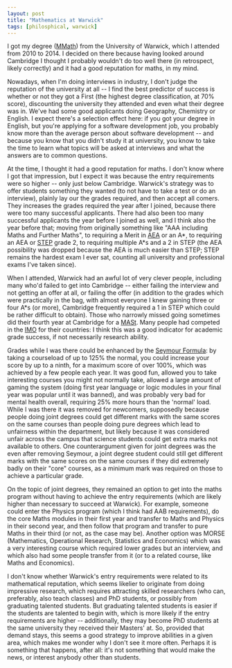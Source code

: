 ```yaml
---
layout: post
title: "Mathematics at Warwick"
tags: [philosphical, warwick]
---
```


I got my degree ([MMath](https://en.wikipedia.org/wiki/MMath)) from the University of Warwick, which I attended from 2010 to 2014. I decided on there because having looked around Cambridge I thought I probably wouldn't do too well there (in retrospect, likely correctly) and it had a good reputation for maths, in my mind.

Nowadays, when I'm doing interviews in industry, I don't judge the reputation of the university at all -- I find the best predictor of success is whether or not they got a First (the highest degree classification, at 70% score), discounting the university they attended and even what their degree was in. We've had some good applicants doing Geography, Chemistry or English. I expect there's a selection effect here: if you got your degree in English, but you're applying for a software development job, you probably know more than the average person about software development -- and because you know that you didn't study it at university, you know to take the time to learn what topics will be asked at interviews and what the answers are to common questions.

At the time, I thought it had a good reputation for maths. I don't know where I got that impression, but I expect it was because the entry requirements were so higher -- only just below Cambridge. Warwick's strategy was to offer students something they wanted (to not have to take a test or do an interview), plainly lay our the grades required, and then accept all comers. They increases the grades required the year after I joined, because there were too many successful applicants. There had also been too many successful applicants the year before I joined as well, and I think also the year before that; moving from originally something like "AAA including Maths and Further Maths", to requiring a Merit in [AEA](https://en.wikipedia.org/wiki/Advanced_Extension_Award) or an A\*, to requiring an AEA or [STEP](https://en.wikipedia.org/wiki/Sixth_Term_Examination_Paper) grade 2, to requiring multiple A\*s and a 2 in STEP (the AEA possibility was dropped because the AEA is much easier than STEP; STEP remains the hardest exam I ever sat, counting all university and professional exams I've taken since).

When I attended, Warwick had an awful lot of very clever people, including many who'd failed to get into Cambridge -- either failing the interview and not getting an offer at all, or failing the offer (in addition to the grades which were practically in the bag, with almost everyone I knew gaining three or four A\*s (or more), Cambridge frequently required a 1 in STEP which could be rather difficult to obtain). Those who narrowly missed going sometimes did their fourth year at Cambridge for a [MASt](https://en.wikipedia.org/wiki/Master_of_Advanced_Studies). Many people had competed in the [IMO](https://en.wikipedia.org/wiki/International_Mathematical_Olympiad) for their countries: I think this was a good indicator for academic grade success, if not necessarily research ability.

Grades while I was there could be enhanced by the [Seymour Formula](http://web.archive.org/web/20140507010346/http://www2.warwick.ac.uk/fac/sci/maths/undergrad/ughandbook/course/assessment/seymour/): by taking a courseload of up to 125% the normal, you could increase your score by up to a ninth, for a maximum score of over 100%, which was achieved by a few people each year. It was good fun, allowed you to take interesting courses you might not normally take, allowed a large amount of gaming the system (doing first year language or logic modules in your final year was popular until it was banned), and was probably very bad for mental health overall, requiring 25% more hours than the 'normal' load. While I was there it was removed for newcomers, supposedly because people doing joint degrees could get different marks with the same scores on the same courses than people doing pure degrees which lead to unfairness within the department, but likely because it was considered unfair across the campus that science students could get extra marks not available to others. One counterargument given for joint degrees was the even after removing Seymour, a joint degree student could still get different marks with the same scores on the same courses if they did extremely badly on their "core" courses, as a minimum mark was required on those to achieve a particular grade.

On the topic of joint degrees, they remained an option to get into the maths program without having to achieve the entry requirements (which are likely higher than necessary to succeed at Warwick). For example, someone could enter the Physics program (which I think had AAB requirements), do the core Maths modules in their first year and transfer to Maths and Physics in their second year, and then follow that program and transfer to pure Maths in their third (or not, as the case may be). Another option was MORSE (Mathematics, Operational Research, Statistics and Economics) which was a very interesting course which required lower grades but an interview, and which also had some people transfer from it (or to a related course, like Maths and Economics).

I don't know whether Warwick's entry requirements were related to its mathematical reputation, which seems likelier to originate from doing impressive research, which requires attracting skilled researchers (who can, preferably, also teach classes) and PhD students, or possibly from graduating talented students. But graduating talented students is easier if the students are talented to begin with, which is more likely if the entry requirements are higher -- additionally, they may become PhD students at the same university they received their Masters' at. So, provided that demand stays, this seems a good strategy to improve abilities in a given area, which makes me wonder why I don't see it more often. Perhaps it is something that happens, after all: it's not something that would make the news, or interest anybody other than students.

